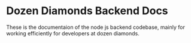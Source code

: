 # Dozen Diamonds Backend Docs

These is the documentaion of the node js backend codebase, mainly for working efficiently for developers at dozen diamonds.
